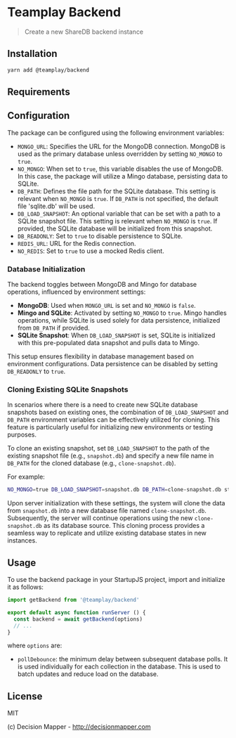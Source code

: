 # Teamplay Backend

> Create a new ShareDB backend instance

## Installation

```sh
yarn add @teamplay/backend
```

## Requirements

## Configuration

The package can be configured using the following environment variables:

- `MONGO_URL`: Specifies the URL for the MongoDB connection. MongoDB is used as the primary database unless overridden by setting `NO_MONGO` to `true`.
- `NO_MONGO`: When set to `true`, this variable disables the use of MongoDB. In this case, the package will utilize a Mingo database, persisting data to SQLite.
- `DB_PATH`: Defines the file path for the SQLite database. This setting is relevant when `NO_MONGO` is `true`. If `DB_PATH` is not specified, the default file 'sqlite.db' will be used.
- `DB_LOAD_SNAPSHOT`: An optional variable that can be set with a path to a SQLite snapshot file. This setting is relevant when `NO_MONGO` is `true`. If provided, the SQLite database will be initialized from this snapshot.
- `DB_READONLY`: Set to `true` to disable persistence to SQLite.
- `REDIS_URL`: URL for the Redis connection.
- `NO_REDIS`: Set to `true` to use a mocked Redis client.

### Database Initialization

The backend toggles between MongoDB and Mingo for database operations, influenced by environment settings:

- **MongoDB**: Used when `MONGO_URL` is set and `NO_MONGO` is `false`.
- **Mingo and SQLite**: Activated by setting `NO_MONGO` to `true`. Mingo handles operations, while SQLite is used solely for data persistence, initialized from `DB_PATH` if provided.
- **SQLite Snapshot**: When `DB_LOAD_SNAPSHOT` is set, SQLite is initialized with this pre-populated data snapshot and pulls data to Mingo.

This setup ensures flexibility in database management based on environment configurations.
Data persistence can be disabled by setting `DB_READONLY` to `true`.

### Cloning Existing SQLite Snapshots

In scenarios where there is a need to create new SQLite database snapshots based on existing ones, the combination of `DB_LOAD_SNAPSHOT` and `DB_PATH` environment variables can be effectively utilized for cloning. This feature is particularly useful for initializing new environments or testing purposes.

To clone an existing snapshot, set `DB_LOAD_SNAPSHOT` to the path of the existing snapshot file (e.g., `snapshot.db`) and specify a new file name in `DB_PATH` for the cloned database (e.g., `clone-snapshot.db`).

For example:
```bash
NO_MONGO=true DB_LOAD_SNAPSHOT=snapshot.db DB_PATH=clone-snapshot.db startupjs server
```

Upon server initialization with these settings, the system will clone the data from `snapshot.db` into a new database file named `clone-snapshot.db`. Subsequently, the server will continue operations using the new `clone-snapshot.db` as its database source. This cloning process provides a seamless way to replicate and utilize existing database states in new instances.

## Usage

To use the backend package in your StartupJS project, import and initialize it as follows:

```js
import getBackend from '@teamplay/backend'

export default async function runServer () {
  const backend = await getBackend(options)
  // ...
}
```

where `options` are:

- `pollDebounce`: the minimum delay between subsequent database polls. It is used individually for each collection in the database. This is used to batch updates and reduce load on the database.

## License

MIT

(c) Decision Mapper - http://decisionmapper.com
